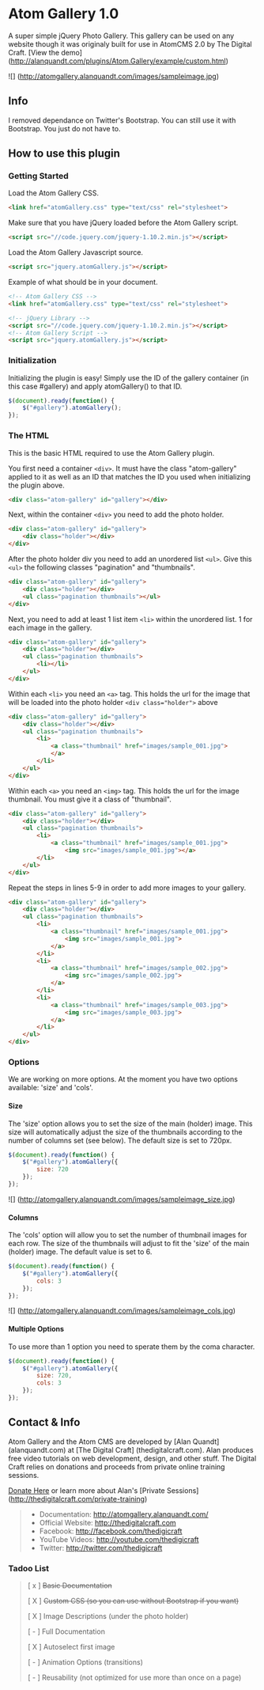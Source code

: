 # Atom Gallery 1.0

A super simple jQuery Photo Gallery. This gallery can be used on any website though it was originaly built for use in AtomCMS 2.0 by The Digital Craft. [View the demo] (http://alanquandt.com/plugins/Atom.Gallery/example/custom.html)

![] (http://atomgallery.alanquandt.com/images/sampleimage.jpg)

## Info

I removed dependance on Twitter's Bootstrap. You can still use it with Bootstrap. You just do not have to.

## How to use this plugin

### Getting Started

Load the Atom Gallery CSS.

```html
<link href="atomGallery.css" type="text/css" rel="stylesheet">	
```

Make sure that you have jQuery loaded before the Atom Gallery script.

```html
<script src="//code.jquery.com/jquery-1.10.2.min.js"></script>		
```

Load the Atom Gallery Javascript source.

```html
<script src="jquery.atomGallery.js"></script>		
```

Example of what should be in your document.

```html
<!-- Atom Gallery CSS -->
<link href="atomGallery.css" type="text/css" rel="stylesheet">

<!-- jQuery Library -->
<script src="//code.jquery.com/jquery-1.10.2.min.js"></script>
<!-- Atom Gallery Script -->
<script src="jquery.atomGallery.js"></script>		
```

### Initialization

Initializing the plugin is easy! Simply use the ID of the gallery container (in this case #gallery) and apply atomGallery() to that ID.

```javascript
$(document).ready(function() {
	$("#gallery").atomGallery();	
});
```

### The HTML

This is the basic HTML required to use the Atom Gallery plugin.

You first need a container ```<div>```. It must have the class "atom-gallery" applied to it as well as an ID that matches the ID you used when initializing the plugin above.

```html
<div class="atom-gallery" id="gallery"></div>
```

Next, within the container ```<div>``` you need to add the photo holder.

```html
<div class="atom-gallery" id="gallery">
	<div class="holder"></div>
</div>	
```

After the photo holder div you need to add an unordered list ```<ul>```. Give this ```<ul>``` the following classes "pagination" and "thumbnails".

```html
<div class="atom-gallery" id="gallery">
	<div class="holder"></div>
	<ul class="pagination thumbnails"></ul>	
</div>	
```

Next, you need to add at least 1 list item ```<li>``` within the unordered list. 1 for each image in the gallery.

```html
<div class="atom-gallery" id="gallery">
	<div class="holder"></div>
	<ul class="pagination thumbnails">
		<li></li>				
	</ul>	
</div>	
```

Within each ```<li>``` you need an ```<a>``` tag. This holds the url for the image that will be loaded into the photo holder ```<div class="holder">``` above

```html
<div class="atom-gallery" id="gallery">
	<div class="holder"></div>
	<ul class="pagination thumbnails">
		<li>
			<a class="thumbnail" href="images/sample_001.jpg">
			</a>
		</li>			
	</ul>	
</div>	
```

Within each ```<a>``` you need an ```<img>``` tag. This holds the url for the image thumbnail. You must give it a class of "thumbnail".

```html
<div class="atom-gallery" id="gallery">
	<div class="holder"></div>
	<ul class="pagination thumbnails">
		<li>
			<a class="thumbnail" href="images/sample_001.jpg">
				<img src="images/sample_001.jpg"></a>
		</li>			
	</ul>	
</div>	
```

Repeat the steps in lines 5-9 in order to add more images to your gallery.

```html
<div class="atom-gallery" id="gallery">
	<div class="holder"></div>
	<ul class="pagination thumbnails">
		<li>
			<a class="thumbnail" href="images/sample_001.jpg">
				<img src="images/sample_001.jpg">
			</a>
		</li>
		<li>
			<a class="thumbnail" href="images/sample_002.jpg">
				<img src="images/sample_002.jpg">
			</a>
		</li>
		<li>
			<a class="thumbnail" href="images/sample_003.jpg">
				<img src="images/sample_003.jpg">
			</a>
		</li>				
	</ul>	
</div>	
```

### Options
We are working on more options. At the moment you have two options available: 'size' and 'cols'.

#### Size
The 'size' option allows you to set the size of the main (holder) image. This size will automatically adjust the size of the thumbnails according to the number of columns set (see below). The default size is set to 720px.

```javascript
$(document).ready(function() {
	$("#gallery").atomGallery({
		size: 720
	});	
});
```
![] (http://atomgallery.alanquandt.com/images/sampleimage_size.jpg)


#### Columns
The 'cols' option will allow you to set the number of thumbnail images for each row. The size of the thumbnails will adjust to fit the 'size' of the main (holder) image. The default value is set to 6.

```javascript
$(document).ready(function() {
	$("#gallery").atomGallery({
		cols: 3
	});	
});
```
![] (http://atomgallery.alanquandt.com/images/sampleimage_cols.jpg)

#### Multiple Options
To use more than 1 option you need to sperate them by the coma character.

```javascript
$(document).ready(function() {
	$("#gallery").atomGallery({
		size: 720,
		cols: 3
	});	
});
```

## Contact & Info

Atom Gallery and the Atom CMS are developed by [Alan Quandt] (alanquandt.com) at [The Digital Craft] (thedigitalcraft.com).  Alan produces free video tutorials on web development, design, and other stuff. The Digital Craft relies on donations and proceeds from private online training sessions.  

[Donate Here](http://thedigitalcraft.com/) or learn more about Alan's [Private Sessions] (http://thedigitalcraft.com/private-training)

> - Documentation: http://atomgallery.alanquandt.com/
> - Official Website: http://thedigitalcraft.com
> - Facebook: http://facebook.com/thedigicraft
> - YouTube Videos: http://youtube.com/thedigicraft
> - Twitter: http://twitter.com/thedigicraft



### Tadoo List

> [ x ] ~~Basic Documentation~~
>
> [ X ] ~~Custom CSS (so you can use without Bootstrap if you want)~~
> 
> [ X ] Image Descriptions (under the photo holder)
>
> [ - ] Full Documentation
> 
> [ X ] Autoselect first image
> 
> [ - ] Animation Options (transitions)
> 
> [ - ] Reusability (not optimized for use more than once on a page)
